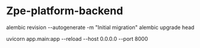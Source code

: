 # Zpe-platform-backend


alembic revision --autogenerate -m "Initial migration"
alembic upgrade head

uvicorn app.main:app --reload --host 0.0.0.0 --port 8000